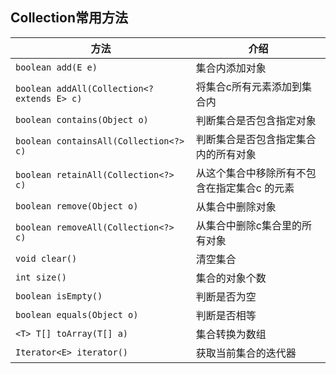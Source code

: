 
## Collection常用方法

|方法|介绍|
|---|---|
|`boolean add(E e)`|集合内添加对象|
|`boolean addAll(Collection<? extends E> c)`|将集合c所有元素添加到集合内|
|`boolean contains(Object o)`|判断集合是否包含指定对象|
|`boolean containsAll(Collection<?> c)`|判断集合是否包含指定集合内的所有对象|
|`boolean retainAll(Collection<?> c)`|从这个集合中移除所有不包含在指定集合c 的元素|
|`boolean remove(Object o)`|从集合中删除对象|
|`boolean removeAll(Collection<?> c)`|从集合中删除c集合里的所有对象|
|`void clear()`|清空集合|
|`int size()`|集合的对象个数|
|`boolean isEmpty()`|判断是否为空|
|`boolean equals(Object o)`|判断是否相等|
|`<T> T[] toArray(T[] a)`|集合转换为数组|
|`Iterator<E> iterator()`|获取当前集合的迭代器|